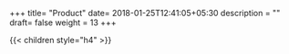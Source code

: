+++
title= "Product"
date= 2018-01-25T12:41:05+05:30
description = ""
draft= false
weight = 13
+++


{{< children style="h4" >}}
